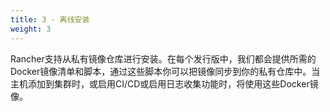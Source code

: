 ```yaml
---
title: 3 - 离线安装
weight: 3
---
```

Rancher支持从私有镜像仓库进行安装。在每个发行版中，我们都会提供所需的Docker镜像清单和脚本，通过这些脚本你可以把镜像同步到你的私有仓库中。当主机添加到集群时，或启用CI/CD或启用日志收集功能时，将使用这些Docker镜像。